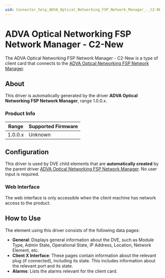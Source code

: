 ```yaml
---
uid: Connector_help_ADVA_Optical_Networking_FSP_Network_Manager_-_C2-NEW
---
```


# ADVA Optical Networking FSP Network Manager - C2-New

The ADVA Optical Networking FSP Network Manager - C2-New is a type of client card that connects to the [ADVA Optical Networking FSP Network Manager](xref:Connector_help_ADVA_Optical_Networking_FSP_Network_Manager).

## About

This driver is automatically generated by the driver **ADVA Optical Networking FSP Network Manager**, range 1.0.0.x.

### Product Info

| **Range** | **Supported Firmware** |
|-----------|------------------------|
| 1.0.0.x   | Unknown                |

## Configuration

This driver is used by DVE child elements that are **automatically created** by the parent driver [ADVA Optical Networking FSP Network Manager](xref:Connector_help_ADVA_Optical_Networking_FSP_Network_Manager). No user input is required.

### Web Interface

The web interface is only accessible when the client machine has network access to the product.

## How to Use

The element using this driver consists of the following data pages:

- **General**: Displays general information about the DVE, such as Module Type, Admin State, Operational State, IP Address, Location, Network Element, etc.
- **Client X Interface**: These pages contain information about the relevant plug (if connected), including its state. This includes information about the relevant port and its state.
- **Alarms**: Lists the alarms relevant for the client card.
